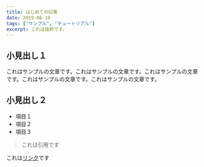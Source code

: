 ```yaml
---
title: はじめての記事
date: 2019-06-19
tags: ["サンプル", "チュートリアル"]
excerpt: これは抜粋です。
---
```


## 小見出し１

これはサンプルの文章です。これはサンプルの文章です。これはサンプルの文章です。これはサンプルの文章です。これはサンプルの文章です。

## 小見出し２

- 項目１
- 項目２
- 項目３

> これは引用です

これは[リンク](https://example.com)です

